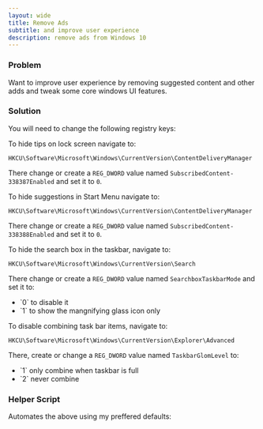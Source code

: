 ```yaml
---
layout: wide
title: Remove Ads
subtitle: and improve user experience
description: remove ads from Windows 10
---
```


### Problem

Want to improve user experience by removing suggested content and other adds and tweak some core windows UI features.


### Solution

You will need to change the following registry keys:

To hide tips on lock screen navigate to:

    HKCU\Software\Microsoft\Windows\CurrentVersion\ContentDeliveryManager

There change or create a `REG_DWORD` value named `SubscribedContent-338387Enabled` and set it to `0`.

To hide suggestions in Start Menu navigate to:

    HKCU\Software\Microsoft\Windows\CurrentVersion\ContentDeliveryManager

There change or create a `REG_DWORD` value named `SubscribedContent-338388Enabled` and set it to `0`.

To hide the search box in the taskbar, navigate to:

    HKCU\Software\Microsoft\Windows\CurrentVersion\Search

There change or create a `REG_DWORD` value named `SearchboxTaskbarMode` and set it to:

<ul>
    <li>`0` to disable it</li>
    <li>`1` to show the mangnifying glass icon only</li>
</ul>

To disable combining task bar items, navigate to:

    HKCU\Software\Microsoft\Windows\CurrentVersion\Explorer\Advanced

There, create or change a `REG_DWORD` value named `TaskbarGlomLevel` to:

<ul>
    <li>`1` only combine when taskbar is full</li>
    <li>`2` never combine</li>
</ul>

### Helper Script

Automates the above using my preffered defaults:

<script src="https://gist.github.com/maciakl/199a2c5a6967a2b59142bc6dcc46c97f.js"></script>